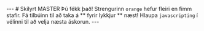 --- # Skilyrt MASTER Þú fékk það! Strengurinn `orange` hefur fleiri en fimm stafir. Fá tilbúinn til að taka á ** fyrir lykkjur ** næst! Hlaupa `javascripting` í vélinni til að velja næsta áskorun. ---